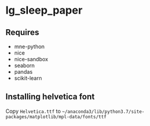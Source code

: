 # lg_sleep_paper


## Requires
* mne-python
* nice
* nice-sandbox
* seaborn
* pandas
* scikit-learn

## Installing helvetica font

Copy `Helvetica.ttf` to 
`~/anaconda3/lib/python3.7/site-packages/matplotlib/mpl-data/fonts/ttf`